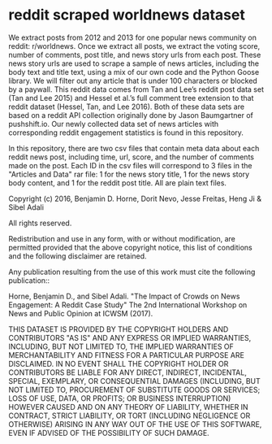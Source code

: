 # reddit scraped worldnews dataset

We extract posts from 2012 and 2013 for one popular news
community on reddit: r/worldnews. Once we extract all
posts, we extract the voting score, number of comments,
post title, and news story urls from each post. These news
story urls are used to scrape a sample of news articles, including
the body text and title text, using a mix of our own
code and the Python Goose library. We will filter out any
article that is under 100 characters or blocked by a paywall.
This reddit data comes from Tan and Lee’s reddit
post data set (Tan and Lee 2015) and Hessel et al.’s full
comment tree extension to that reddit dataset (Hessel, Tan,
and Lee 2016). Both of these data sets are based on a reddit
API collection originally done by Jason Baumgartner of
pushshift.io. Our newly collected data set of news articles
with corresponding reddit engagement statistics is found in this repository.

In this repository, there are two csv files that contain meta data about each reddit news post, including time, url, score, and the number of comments made on the post. Each ID in the csv files will correspond to 3 files in the "Articles and Data" rar file: 1 for the news story title, 1 for the news story body content, and 1 for the reddit post title. All are plain text files.

Copyright (c) 2016, Benjamin D. Horne, Dorit Nevo, Jesse Freitas, Heng Ji & Sibel Adali

All rights reserved.

Redistribution and use in any form, with or without modification, are permitted provided that the above copyright notice, this list of conditions and the following disclaimer are retained.

Any publication resulting from the use of this work must cite the following publication::

Horne, Benjamin D., and Sibel Adali. "The Impact of Crowds on News Engagement: A Reddit Case Study" The 2nd International Workshop on News and Public Opinion at ICWSM (2017).

THIS DATASET IS PROVIDED BY THE COPYRIGHT HOLDERS AND CONTRIBUTORS "AS IS" AND ANY EXPRESS OR IMPLIED WARRANTIES, INCLUDING, BUT NOT LIMITED TO, THE IMPLIED WARRANTIES OF MERCHANTABILITY AND FITNESS FOR A PARTICULAR PURPOSE ARE DISCLAIMED. IN NO EVENT SHALL THE COPYRIGHT HOLDER OR CONTRIBUTORS BE LIABLE FOR ANY DIRECT, INDIRECT, INCIDENTAL, SPECIAL, EXEMPLARY, OR CONSEQUENTIAL DAMAGES (INCLUDING, BUT NOT LIMITED TO, PROCUREMENT OF SUBSTITUTE GOODS OR SERVICES; LOSS OF USE, DATA, OR PROFITS; OR BUSINESS INTERRUPTION) HOWEVER CAUSED AND ON ANY THEORY OF LIABILITY, WHETHER IN CONTRACT, STRICT LIABILITY, OR TORT (INCLUDING NEGLIGENCE OR OTHERWISE) ARISING IN ANY WAY OUT OF THE USE OF THIS SOFTWARE, EVEN IF ADVISED OF THE POSSIBILITY OF SUCH DAMAGE.


